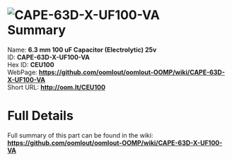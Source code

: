
![CAPE-63D-X-UF100-VA](https://github.com/oomlout/oomlout-OOMP/blob/master/parts/CAPE-63D-X-UF100-VA/CAPE-63D-X-UF100-VA_420.jpg)   
Summary
=================
  
Name: __6.3 mm 100 uF Capacitor (Electrolytic) 25v__    
ID: __CAPE-63D-X-UF100-VA__   
Hex ID: __CEU100__   
WebPage: __https://github.com/oomlout/oomlout-OOMP/wiki/CAPE-63D-X-UF100-VA__   
Short URL: __http://oom.lt/CEU100__   

Full Details
==========================
Full summary of this part can be found in the wiki:   
__https://github.com/oomlout/oomlout-OOMP/wiki/CAPE-63D-X-UF100-VA__    

